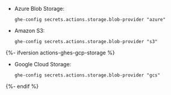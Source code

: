 - Azure Blob Storage:

  ```shell{:copy}
  ghe-config secrets.actions.storage.blob-provider "azure"
  ```
- Amazon S3:

  ```shell{:copy}
  ghe-config secrets.actions.storage.blob-provider "s3"
  ```
{%- ifversion actions-ghes-gcp-storage %}
- Google Cloud Storage:
  
    ```shell{:copy}
    ghe-config secrets.actions.storage.blob-provider "gcs"
    ```
{%- endif %}